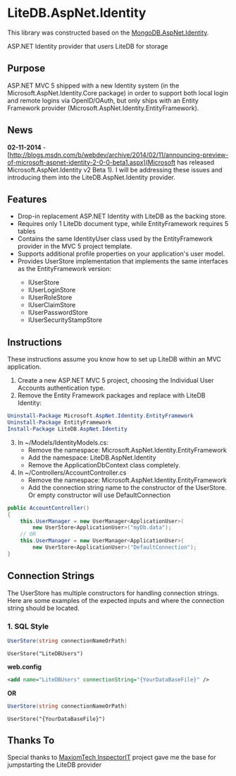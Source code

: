 LiteDB.AspNet.Identity
=======================

This library was constructed based on the [MongoDB.AspNet.Identity](https://github.com/InspectorIT/MongoDB.AspNet.Identity).


ASP.NET Identity provider that users LiteDB for storage



## Purpose ##

ASP.NET MVC 5 shipped with a new Identity system (in the Microsoft.AspNet.Identity.Core package) in order to support both local login and remote logins via OpenID/OAuth, but only ships with an
Entity Framework provider (Microsoft.AspNet.Identity.EntityFramework).

## News ##
__02-11-2014__ - [http://blogs.msdn.com/b/webdev/archive/2014/02/11/announcing-preview-of-microsoft-aspnet-identity-2-0-0-beta1.aspx](Microsoft has released Microsoft.AspNet.Identity v2 Beta 1). I will be addressing these issues and introducing them into the LiteDB.AspNet.Identity provider.

## Features ##
* Drop-in replacement ASP.NET Identity with LiteDB as the backing store.
* Requires only 1 LiteDb document type, while EntityFramework requires 5 tables
* Contains the same IdentityUser class used by the EntityFramework provider in the MVC 5 project template.
* Supports additional profile properties on your application's user model.
* Provides UserStore<TUser> implementation that implements the same interfaces as the EntityFramework version:
    * IUserStore<TUser>
    * IUserLoginStore<TUser>
    * IUserRoleStore<TUser>
    * IUserClaimStore<TUser>
    * IUserPasswordStore<TUser>
    * IUserSecurityStampStore<TUser>

## Instructions ##
These instructions assume you know how to set up LiteDB within an MVC application.

1. Create a new ASP.NET MVC 5 project, choosing the Individual User Accounts authentication type.
2. Remove the Entity Framework packages and replace with LiteDB Identity:

```PowerShell
Uninstall-Package Microsoft.AspNet.Identity.EntityFramework
Uninstall-Package EntityFramework
Install-Package LiteDB.AspNet.Identity
```
    
3. In ~/Models/IdentityModels.cs:
    * Remove the namespace: Microsoft.AspNet.Identity.EntityFramework
    * Add the namespace: LiteDB.AspNet.Identity
	* Remove the ApplicationDbContext class completely.
4. In ~/Controllers/AccountController.cs
    * Remove the namespace: Microsoft.AspNet.Identity.EntityFramework
    * Add the connection string name to the constructor of the UserStore. Or empty constructor will use DefaultConnection

```C#
public AccountController()
{
    this.UserManager = new UserManager<ApplicationUser>(
        new UserStore<ApplicationUser>("myDb.data");
    // OR 
    this.UserManager = new UserManager<ApplicationUser>(
        new UserStore<ApplicationUser>("DefaultConnection");
}
```

## Connection Strings ##
The UserStore has multiple constructors for handling connection strings. Here are some examples of the expected inputs and where the connection string should be located.

### 1. SQL Style ###
```C#
UserStore(string connectionNameOrPath)
```
<code>UserStore("LiteDBUsers")</code>

**web.config**
```xml
<add name="LiteDBUsers" connectionString="{YourDataBaseFile}" />
```

**OR**

```C#
UserStore(string connectionNameOrPath)
```
<code>UserStore("{YourDataBaseFile}")</code>


## Thanks To ##

Special thanks to [MaxiomTech InspectorIT](https://github.com/InspectorIT) project gave me the base for jumpstarting the LiteDB provider
